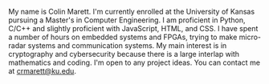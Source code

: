 My name is Colin Marett. I'm currently enrolled at the University of Kansas pursuing a Master's in 
Computer Engineering. I am proficient in Python, C/C++ and slightly proficient with JavaScript, HTML, and CSS.
I have spent a number of hours on embedded systems and FPGAs, trying to make micro-radar systems and communication systems.
My main interest is in cryptography and cybersecurity because there is a large interlap with mathematics and coding. 
I'm open to any project ideas. You can contact me at crmarett@ku.edu.
